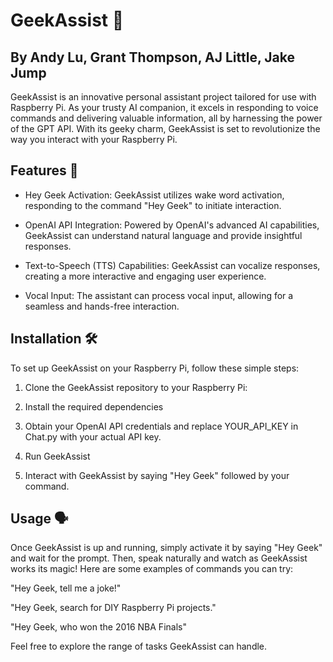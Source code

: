 # GeekAssist 🤖
## By Andy Lu, Grant Thompson, AJ Little, Jake Jump

GeekAssist is an innovative personal assistant project tailored for use with Raspberry Pi. As your trusty AI companion, it excels in responding to voice commands and delivering valuable information, all by harnessing the power of the GPT API. With its geeky charm, GeekAssist is set to revolutionize the way you interact with your Raspberry Pi.

## Features 🚀
- Hey Geek Activation: GeekAssist utilizes wake word activation, responding to the command "Hey Geek" to initiate interaction.

- OpenAI API Integration: Powered by OpenAI's advanced AI capabilities, GeekAssist can understand natural language and provide insightful responses.

- Text-to-Speech (TTS) Capabilities: GeekAssist can vocalize responses, creating a more interactive and engaging user experience.

- Vocal Input: The assistant can process vocal input, allowing for a seamless and hands-free interaction.

## Installation 🛠️

To set up GeekAssist on your Raspberry Pi, follow these simple steps:

1. Clone the GeekAssist repository to your Raspberry Pi:

2. Install the required dependencies

3. Obtain your OpenAI API credentials and replace YOUR_API_KEY in Chat.py with your actual API key.

4. Run GeekAssist

5. Interact with GeekAssist by saying "Hey Geek" followed by your command.

## Usage 🗣️
Once GeekAssist is up and running, simply activate it by saying "Hey Geek" and wait for the prompt. Then, speak naturally and watch as GeekAssist works its magic! Here are some examples of commands you can try:

"Hey Geek, tell me a joke!"

"Hey Geek, search for DIY Raspberry Pi projects."

"Hey Geek, who won the 2016 NBA Finals"

Feel free to explore the range of tasks GeekAssist can handle.
